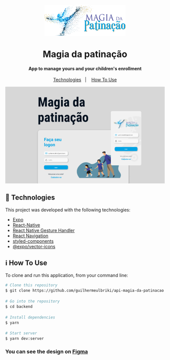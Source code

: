 <h1 align="center" >
  <img alt="Magia da patinação" src="./assets/logo.svg" />
  <br>
  <br>
  Magia da patinação
</h1>

<h4 align="center">
  App to manage yours and your children's enrollment
</h4>

<p align="center">
  <a href="#rocket-technologies">Technologies</a>&nbsp;&nbsp;&nbsp;|&nbsp;&nbsp;&nbsp;
  <a href="#information_source-how-to-use">How To Use</a>
</p>

<p align="center">
  <img alt="App Demo" src="./assets/ui.png">
</p>

## :rocket: Technologies

This project was developed with the following technologies:

-  [Expo](https://expo.io/)
-  [React-Native](https://facebook.github.io/react-native/)
-  [React Native Gesture Handler](https://kmagiera.github.io/react-native-gesture-handler/)
-  [React Navigation](https://reactnavigation.org/)
-  [styled-components](https://www.styled-components.com/)
-  [@expo/vector-icons](https://expo.github.io/vector-icons/)

## :information_source: How To Use

To clone and run this application, from your command line:

```bash
# Clone this repository
$ git clone https://github.com/guilhermeulbriki/api-magia-da-patinacao.git

# Go into the repository
$ cd backend

# Install dependencies
$ yarn

# Start server
$ yarn dev:server
```

<h3>
  You can see the design on <a href="https://www.figma.com/file/NprEEpNOLbxUTM8y44AFIo/Patina%C3%A7%C3%A3o?node-id=0%3A1">Figma</a>
</h3>
